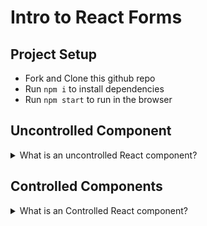 # Intro to React Forms

## Project Setup

- Fork and Clone this github repo
- Run `npm i` to install dependencies
- Run `npm start` to run in the browser

## Uncontrolled Component

<details>
<summary>What is an uncontrolled React component?</summary>
An uncontrolled component is a React component that keeps track of all its own internal state and releases data only when some event occurs (e.g., Submit). 
</details>

## Controlled Components

<details>
<summary>What is an Controlled React component?</summary>
A controlled component is a React component that does not keep track of its own internal state. Typically, a parent component tracks state, then passes props to the controlled component.
</details>

